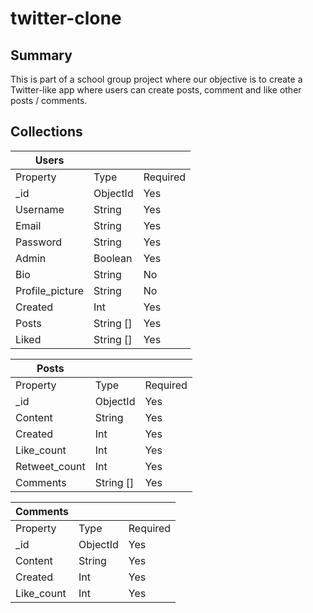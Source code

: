# twitter-clone

## Summary
This is part of a school group project where our objective is to create a Twitter-like app where users can create posts, comment and like other posts / comments.

## Collections
| Users  |   | |
| ------------- | ------------- | ------------- | 
| Property  | Type  | Required  | Other  |
| _id  | ObjectId  | Yes  |  
| Username  | String  | Yes  |  
| Email  | String  | Yes  |  
| Password  | String  | Yes  |  
| Admin  | Boolean  | Yes  | 
| Bio  | String  | No  |  
| Profile_picture  | String  | No  |  
| Created  | Int  | Yes  |  
| Posts  | String []  | Yes  |  
| Liked  | String []  | Yes  |  

| Posts  |   | | 
| ------------- | ------------- | ------------- | 
| Property  | Type  | Required  | Other  |
| _id  | ObjectId  | Yes  |  
| Content  | String  | Yes  |  
| Created  | Int  | Yes  |  
| Like_count  | Int  | Yes  |  
| Retweet_count  | Int  | Yes  | 
| Comments  | String []  | Yes  |  

| Comments  |   | | 
| ------------- | ------------- | ------------- | 
| Property  | Type  | Required  | Other  |
| _id  | ObjectId  | Yes  |  
| Content  | String  | Yes  |  
| Created  | Int  | Yes  |  
| Like_count  | Int  | Yes  |  
